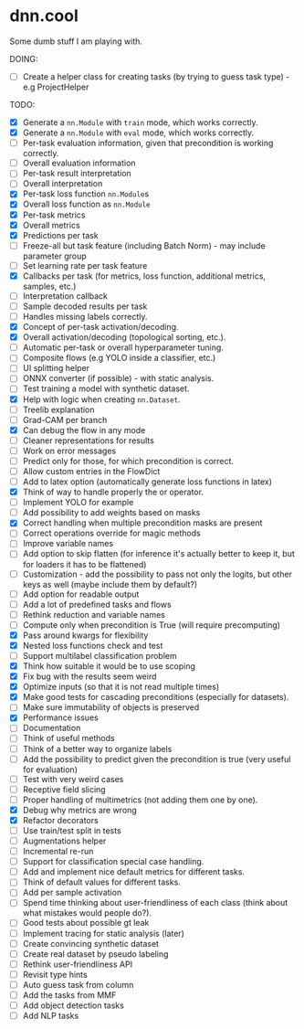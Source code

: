 # dnn.cool

Some dumb stuff I am playing with.

DOING:

- [ ] Create a helper class for creating tasks (by trying to guess task type) - e.g ProjectHelper

TODO:

- [x] Generate a `nn.Module` with `train` mode, which works correctly.
- [x] Generate a `nn.Module` with `eval` mode, which works correctly.
- [ ] Per-task evaluation information, given that precondition is working correctly.
- [ ] Overall evaluation information
- [ ] Per-task result interpretation
- [ ] Overall interpretation
- [x] Per-task loss function `nn.Module`s
- [x] Overall loss function as `nn.Module`
- [x] Per-task metrics
- [x] Overall metrics
- [x] Predictions per task
- [ ] Freeze-all but task feature (including Batch Norm) - may include parameter group
- [ ] Set learning rate per task feature
- [x] Callbacks per task (for metrics, loss function, additional metrics, samples, etc.)
- [ ] Interpretation callback
- [ ] Sample decoded results per task
- [ ] Handles missing labels correctly.
- [x] Concept of per-task activation/decoding.
- [x] Overall activation/decoding (topological sorting, etc.).
- [ ] Automatic per-task or overall hyperparameter tuning.
- [ ] Composite flows (e.g YOLO inside a classifier, etc.)
- [ ] UI splitting helper
- [ ] ONNX converter (if possible) - with static analysis.
- [ ] Test training a model with synthetic dataset.
- [x] Help with logic when creating `nn.Dataset`.
- [ ] Treelib explanation
- [ ] Grad-CAM per branch
- [x] Can debug the flow in any mode
- [ ] Cleaner representations for results
- [ ] Work on error messages
- [ ] Predict only for those, for which precondition is correct.
- [ ] Allow custom entries in the FlowDict
- [ ] Add to latex option (automatically generate loss functions in latex)
- [x] Think of way to handle properly the or operator.
- [ ] Implement YOLO for example
- [ ] Add possibility to add weights based on masks
- [x] Correct handling when multiple precondition masks are present
- [ ] Correct operations override for magic methods
- [ ] Improve variable names
- [ ] Add option to skip flatten (for inference it's actually better to keep it, but for loaders it has to be flattened)
- [ ] Customization - add the possibility to pass not only the logits, but other keys as well (maybe include them by default?)
- [ ] Add option for readable output
- [ ] Add a lot of predefined tasks and flows
- [ ] Rethink reduction and variable names
- [ ] Compute only when precondition is True (will require precomputing)
- [x] Pass around kwargs for flexibility
- [x] Nested loss functions check and test
- [ ] Support multilabel classification problem
- [x] Think how suitable it would be to use scoping
- [x] Fix bug with the results seem weird
- [x] Optimize inputs (so that it is not read multiple times)
- [x] Make good tests for cascading preconditions (especially for datasets).
- [ ] Make sure immutability of objects is preserved
- [x] Performance issues
- [ ] Documentation
- [ ] Think of useful methods
- [ ] Think of a better way to organize labels
- [ ] Add the possibility to predict given the precondition is true (very useful for evaluation)
- [ ] Test with very weird cases
- [ ] Receptive field slicing
- [ ] Proper handling of multimetrics (not adding them one by one).
- [x] Debug why metrics are wrong
- [x] Refactor decorators
- [ ] Use train/test split in tests
- [ ] Augmentations helper
- [ ] Incremental re-run
- [ ] Support for classification special case handling.
- [ ] Add and implement nice default metrics for different tasks.
- [ ] Think of default values for different tasks.
- [ ] Add per sample activation
- [ ] Spend time thinking about user-friendliness of each class (think about what mistakes would people do?).
- [ ] Good tests about possible gt leak
- [ ] Implement tracing for static analysis (later)
- [ ] Create convincing synthetic dataset
- [ ] Create real dataset by pseudo labeling
- [ ] Rethink user-friendliness API
- [ ] Revisit type hints
- [ ] Auto guess task from column
- [ ] Add the tasks from MMF
- [ ] Add object detection tasks
- [ ] Add NLP tasks